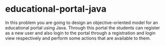 # educational-portal-java
In this problem you are going to design an objective-oriented model for an educational portal using Java. Through this portal the students can register as a new user and also login to the portal through a registration and login view respectively and perform some actions that are available to them.
